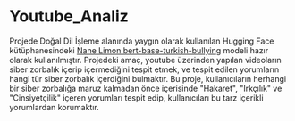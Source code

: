 # Youtube_Analiz

  Projede Doğal Dil İşleme alanında yaygın olarak kullanılan Hugging Face
  kütüphanesindeki
  <a href="https://huggingface.co/nanelimon/bert-base-turkish-bullying"
    >Nane Limon bert-base-turkish-bullying</a>
  modeli hazır olarak kullanılmıştır. Projedeki amaç, youtube üzerinden
  yapılan videoların siber zorbalık içerip içermediğini tespit etmek, ve
  tespit edilen yorumların hangi tür siber zorbalık içerdiğini bulmaktır.
  Bu proje, kullanıcıların herhangi bir siber zorbalığa maruz kalmadan
  önce içerisinde "Hakaret", "Irkçılık" ve "Cinsiyetçilik" içeren
  yorumları tespit edip, kullanıcıları bu tarz içerikli yorumlardan
  korumaktır.
